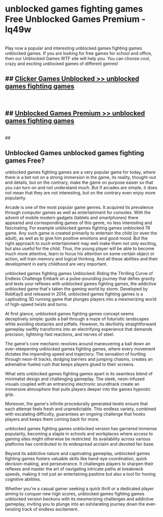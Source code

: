 # unblocked games fighting games  Free Unblocked Games Premium - lq49w <br>
<br>
Play now a popular and interesting unblocked games fighting games unblocked games. If you are looking for free games for school and office, then our Unblocked Games WTF site will help you. You can choose cool, crazy and exciting unblocked games of different genres!


## ##  [Clicker Games Unblocked >> unblocked games fighting games](http://freeplayer.one?title=unblocked_games_fighting_games&ref=UGames)
  <br>

##  ## [Unblocked Games Premium >> unblocked games fighting games](http://freeplayer.one?title=unblocked_games_fighting_games&ref=UGames)
  <br>
  ##



## Unblocked Games unblocked games fighting games Free?

unblocked games fighting games are a very popular game for today, where there is a bet not on a strong immersion in the game, its reality, thought-out and details, but on the contrary, make the game on purpose easier so that you can turn on and not understand much. But if arcades are simple, it does not mean that they are not interesting, but on the contrary even enjoy more popularity.

Arcade is one of the most popular game genres. It acquired its prevalence through computer games as well as entertainment for consoles. With the advent of mobile modern gadgets (tablets and smartphones) there appeared and corresponding games of this genre, no less interesting and fascinating. For example unblocked games fighting games unblocked 76 game. Any such game is created primarily to entertain the child (or even the adult), as well as to give him positive emotions and good mood. But the right approach to such entertainment may well make them not only exciting, but also useful for the child. Thus, the young player will be able to become much more attentive, learn to focus his attention on some certain object or action, will train memory and logical thinking. And all these abilities and their development in early childhood are very important.

unblocked games fighting games Unblocked: Riding the Thrilling Curve of Endless Challenge
Embark on a pulse-pounding journey that defies gravity and tests your reflexes with unblocked games fighting games, the addictive unblocked game that's taken the gaming world by storm. Developed by RobKayS and released in 2014, unblocked games fighting games is a captivating 3D running game that plunges players into a mesmerizing world of high-speed twists and turns.

At first glance, unblocked games fighting games concept seems deceptively simple: guide a ball through a maze of futuristic landscapes while avoiding obstacles and pitfalls. However, its devilishly straightforward gameplay swiftly transforms into an electrifying experience that demands precision, lightning-fast reactions, and nerves of steel.

The game's core mechanic revolves around maneuvering a ball down an ever-steepening unblocked games fighting games, where every movement dictates the impending speed and trajectory. The sensation of hurtling through neon-lit tracks, dodging barriers and jumping chasms, creates an adrenaline-fueled rush that keeps players glued to their screens.

What sets unblocked games fighting games apart is its seamless blend of minimalist design and challenging gameplay. The sleek, neon-infused visuals coupled with an entrancing electronic soundtrack create an immersive atmosphere that pulls players deeper into the games hypnotic grip.

Moreover, the game's infinite procedurally generated levels ensure that each attempt feels fresh and unpredictable. This endless variety, combined with escalating difficulty, guarantees an ongoing challenge that hooks players and keeps them coming back for more.

unblocked games fighting games unblocked version has garnered immense popularity, becoming a staple in schools and workplaces where access to gaming sites might otherwise be restricted. Its availability across various platforms has contributed to its widespread acclaim and devoted fan base.

Beyond its addictive nature and captivating gameplay, unblocked games fighting games fosters valuable skills like hand-eye coordination, quick decision-making, and perseverance. It challenges players to sharpen their reflexes and master the art of navigating intricate paths at breakneck speeds, making it not just an entertaining pastime but also a tool for honing cognitive abilities.

Whether you're a casual gamer seeking a quick thrill or a dedicated player aiming to conquer new high scores, unblocked games fighting games unblocked version beckons with its mesmerizing challenges and addictive gameplay, inviting you to plunge into an exhilarating journey down the ever-twisting track of endless excitement.